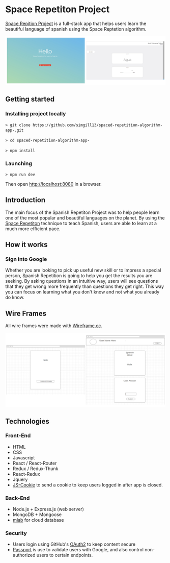 <h1>Space Repetiton Project</h1>
<p><a href="https://cryptic-gorge-39969.herokuapp.com/">Space Repition Project</a> is a full-stack app that helps users learn the beautiful language of spanish using the Space Reptetion algorithm.</p>

<img src="client/public/images/app-collage.jpg" />


## Getting started


### Installing project locally

```
> git clone https://github.com/simgill13/spaced-repetition-algorithm-app-.git 

> cd spaced-repetition-algorithm-app-

> npm install 
```

### Launching 
```
> npm run dev
```
Then open [http://localhost:8080](http://localhost:8080) in a browser.

<h2>Introduction</h2>
<p>The main focus of the Spanish Repetiton Project was to help people learn one of the most popular and beautiful languages on the planet. By using the <a href="https://en.wikipedia.org/wiki/Spaced_repetition">Space Repetiton</a> technique to teach Spanish, users are able to learn at a much more efficient pace.</p>

<h2>How it works</h2>
<h3>Sign into Google</h3>
<p>Whether you are looking to pick up useful new skill or to impress a special person, Spanish Repetition is going to help you get the results you are seeking. By asking questions in an intuitive way, users will see questions that they get wrong more frequently than questions they get right. This way you can focus on learning what you don't know and not what you already do know.</p>

<h2>Wire Frames</h2>
<p>All wire frames were made with <a href="https://wireframe.cc/hcUHVo">Wireframe.cc</a>.</p>
<img src="client/public/images/wireframe-collage.jpg">

<h2>Technologies</h2>
<h3>Front-End</h3>
<ul>
    <li>HTML</li>
    <li>CSS</li>
    <li>Javascript</li>
    <li>React / React-Router</li>
    <li>Redux / Redux-Thunk</li>
    <li>React-Redux</li>
    <li>Jquery</li>
    <li><a href="https://github.com/js-cookie/js-cookie">JS-Cookie</a> to send a cookie to keep users logged in after app is closed.</li>
</ul>
<h3>Back-End</h3>
<ul>
    <li>Node.js + Express.js (web server)</li>
    <li>MongoDB + Mongoose</li>
    <li><a href="https://mlab.com/welcome/">mlab</a> for cloud database</li>
</ul>

<h3>Security</h3>
<ul>
    <li>Users login using GitHub's <a href="https://developer.github.com/v3/oauth/">OAuth2</a> to keep content secure</li>
    <li><a href="http://passportjs.org/">Passport</a> is use to validate users with Google, and also control non-authorized users to certain endpoints.</li>
</ul>
